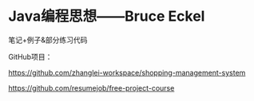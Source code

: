 # Java编程思想——Bruce Eckel
笔记+例子&部分练习代码

GitHub项目：

https://github.com/zhanglei-workspace/shopping-management-system

https://github.com/resumejob/free-project-course
